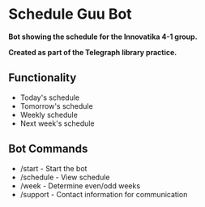 # Schedule Guu Bot

**Bot showing the schedule for the Innovatika 4-1 group.**

**Created as part of the Telegraph library practice.**


## Functionality
- Today's schedule
- Tomorrow's schedule 
- Weekly schedule 
- Next week's schedule
## Bot Commands
- /start - Start the bot
- /schedule - View schedule
- /week - Determine even/odd weeks
- /support - Contact information for communication
